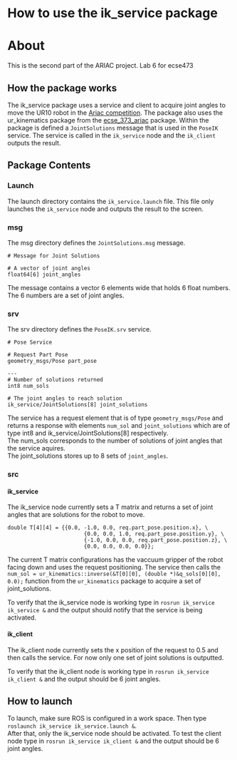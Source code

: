 # How to use the ik_service package

# About
This is the second part of the ARIAC project. Lab 6 for ecse473

## How the package works
The ik_service package uses a service and client to acquire joint angles to move the UR10 robot in the [Ariac competition](https://bitbucket.org/osrf/ariac/wiki/2019/documentation).
The package also uses the ur_kinematics package from the [ecse_373_ariac](https://github.com/cwru-eecs-373/ecse_373_ariac/tree/noetic-devel/ur_kinematics) package.
Within the package is defined a `JointSolutions` message that is used in the `PoseIK` service. The service is called in the `ik_service` node and the `ik_client` outputs the result.

## Package Contents

### Launch
The launch directory contains the `ik_service.launch` file. This file only launches the `ik_service` node and outputs the result to the screen.

### msg
The msg directory defines the `JointSolutions.msg` message. <br>
```
# Message for Joint Solutions

# A vector of joint angles
float64[6] joint_angles
```
The message contains a vector 6 elements wide that holds 6 float numbers. The 6 numbers are a set of joint angles.

### srv
The srv directory defines the `PoseIK.srv` service. <br>
```
# Pose Service

# Request Part Pose
geometry_msgs/Pose part_pose

---
# Number of solutions returned
int8 num_sols

# The joint angles to reach solution
ik_service/JointSolutions[8] joint_solutions
```
The service has a request element that is of type `geometry_msgs/Pose` and returns a response with elements `num_sol` and `joint_solutions` 
which are of type int8 and ik_service/JointSolutions[8] respectively. <br>
The num_sols corresponds to the number of solutions of joint angles that the service aquires.<br>
The joint_solutions stores up to 8 sets of `joint_angles`.

### src

#### ik_service
The ik_service node currently sets a T matrix and returns a set of joint angles that are solutions for the robot to move.

```
double T[4][4] = {{0.0, -1.0, 0.0, req.part_pose.position.x}, \
                        {0.0, 0.0, 1.0, req.part_pose.position.y}, \
                        {-1.0, 0.0, 0.0, req.part_pose.position.z}, \
                        {0.0, 0.0, 0.0, 0.0}};
```
The current T matrix configurations has the vaccuum gripper of the robot facing down and uses the request positioning.
The service then calls the `num_sol = ur_kinematics::inverse(&T[0][0], (double *)&q_sols[0][0], 0.0);` function from the `ur_kinematics` package to acquire a set of joint_solutions.

To verify that the ik_service node is working type in `rosrun ik_service ik_service &` and the output should notify that the service is being activated.

#### ik_client
The ik_client node currently sets the x position of the request to 0.5 and then calls the service. 
For now only one set of joint solutions is outputted.<br>

To verify that the ik_client node is working type in `rosrun ik_service ik_client &` and the output should be 6 joint angles.

## How to launch
To launch, make sure ROS is configured in a work space. Then type `roslaunch ik_service ik_service.launch &`. <br>
After that, only the ik_service node should be activated. To test the client node type in `rosrun ik_service ik_client &` and the output should be 6 joint angles.

